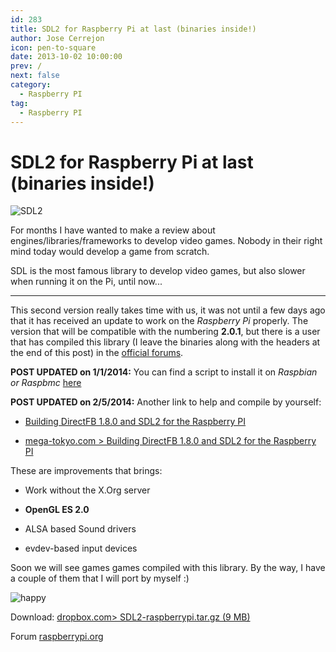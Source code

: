 ```yaml
---
id: 283
title: SDL2 for Raspberry Pi at last (binaries inside!)
author: Jose Cerrejon
icon: pen-to-square
date: 2013-10-02 10:00:00
prev: /
next: false
category:
  - Raspberry PI
tag:
  - Raspberry PI
---
```


# SDL2 for Raspberry Pi at last (binaries inside!)

![SDL2](/images/sdl2.png)

For months I have wanted to make a review about engines/libraries/frameworks to develop video games. Nobody in their right mind today would develop a game from scratch.

SDL is the most famous library to develop video games, but also slower when running it on the Pi, until now...

- - -
This second version really takes time with us, it was not until a few days ago that it has received an update to work on the *Raspberry Pi* properly. The version that will be compatible with the numbering **2.0.1**, but there is a user that has compiled this library (I leave the binaries along with the headers at the end of this post) in the [official forums](http://www.raspberrypi.org/phpBB3/viewtopic.php?f=91&t=56756&p=430647).

**POST UPDATED on 1/1/2014:** You can find a script to install it on *Raspbian or Raspbmc* [here](http://cutmywire.wordpress.com/2013/11/16/raspberry-pi-sdl2-installation-frustfrei/)

**POST UPDATED on 2/5/2014:** Another link to help and compile by yourself:  

* [Building DirectFB 1.8.0 and SDL2 for the Raspberry PI](http://mega-tokyo.com/blog/index.php/site/comments/building_directfb_1.8.0_and_sdl2_for_the_raspberry_pi)

* [mega-tokyo.com > Building DirectFB 1.8.0 and SDL2 for the Raspberry PI](http://mega-tokyo.com/blog/index.php/site/comments/building_directfb_1.8.0_and_sdl2_for_the_raspberry_pi)

These are improvements that brings:

* Work without the X.Org server

* **OpenGL ES 2.0**

* ALSA based Sound drivers

* evdev-based input devices 

Soon we will see games games compiled with this library. By the way, I have a couple of them that I will port by myself :)

![happy](/css/sm/happy.png)

Download: [dropbox.com> SDL2-raspberrypi.tar.gz (9 MB)](https://www.dropbox.com/s/9fndtw6zs16ptgg/SDL2-raspberrypi.tar.gz)

Forum [raspberrypi.org](http://www.raspberrypi.org/phpBB3/viewtopic.php?f=91&t=56756&p=430647)